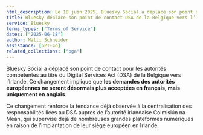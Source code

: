 ```yaml
---
html_description: Le 18 juin 2025, Bluesky Social a déplacé son point de contact DSA de la Belgique vers l’Irlande, cessant ainsi de traiter les demandes des autorités européennes en français et renforçant la centralisation des responsabilités de mise en œuvre vers le régulateur irlandais.
title: Bluesky déplace son point de contact DSA de la Belgique vers l’Irlande et cesse d’accepter les demandes en français
service: Bluesky
terms_types: ["Terms of Service"]
dates: ["2025-06-18"]
author: Matti Schneider
assistance: [GPT-4o]
related_collections: ["pga"]
---
```


Bluesky Social a [déplacé](https://github.com/OpenTermsArchive/pga-versions/commit/b1a978f22b73067d9b08ea5cf37fd752fcc6139d) son point de contact pour les autorités compétentes au titre du Digital Services Act (DSA) de la Belgique vers l’Irlande. Ce changement implique que **les demandes des autorités européennes ne seront désormais plus acceptées en français, mais uniquement en anglais**.

Ce changement renforce la tendance déjà observée à la centralisation des responsabilités liées au DSA auprès de l’autorité irlandaise Coimisiún na Meán, qui supervise déjà de nombreuses grandes plateformes numériques en raison de l’implantation de leur siège européen en Irlande.
